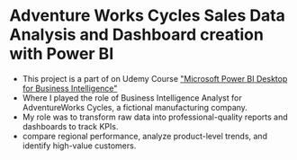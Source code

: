 # Adventure Works Cycles Sales Data Analysis and Dashboard creation with Power BI
* This project is a part of on Udemy Course 
  ["Microsoft Power BI Desktop for Business Intelligence"](https://www.udemy.com/share/1013gI3@qNUjKGgImwhRjtvCDVYiWqoOX4ZvajCHMgsEVGmsSkULStZ9LqPOveZw2ebhcyrJlg==/)
* Where I played the role of Business Intelligence Analyst for AdventureWorks Cycles, a fictional manufacturing company.
* My role was to transform raw data into professional-quality reports and dashboards to track KPIs.
* compare regional performance, analyze product-level trends, and identify high-value customers.
